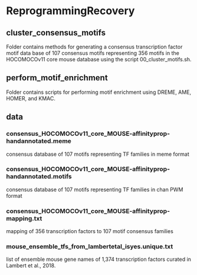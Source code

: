 # ReprogrammingRecovery

## cluster_consensus_motifs
Folder contains methods for generating a consensus transcription factor motif data base of 107 consensus motifs representing 356 motifs in the HOCOMOCOv11 core mouse database using the script 00_cluster_motifs.sh.

## perform_motif_enrichment
Folder contains scripts for performing motif enrichment using DREME, AME, HOMER, and KMAC. 

## data
### consensus_HOCOMOCOv11_core_MOUSE-affinityprop-handannotated.meme
consensus database of 107 motifs representing TF families in meme format

### consensus_HOCOMOCOv11_core_MOUSE-affinityprop-handannotated.motifs
consensus database of 107 motifs representing TF families in chan PWM format

### consensus_HOCOMOCOv11_core_MOUSE-affinityprop-mapping.txt
mapping of 356 transcription factors to 107 motif consensus families

### mouse_ensemble_tfs_from_lambertetal_isyes.unique.txt
list of ensemble mouse gene names of 1,374 transcription factors curated in Lambert et al., 2018.